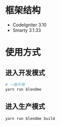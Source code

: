 # 框架结构
- CodeIgniter 3.10
- Smarty 3.1.33

# 使用方式

## 进入开发模式
```bash
# 一般不用
yarn run blendme
```

## 进入生产模式
```bash
yarn run blendme build
```
    

